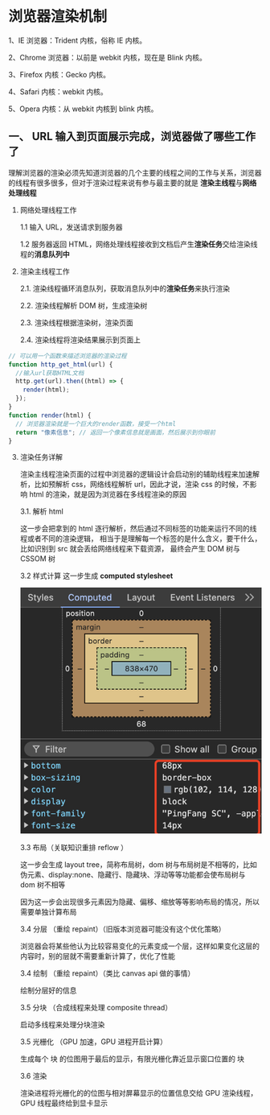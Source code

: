 # 浏览器渲染机制

1、IE 浏览器：Trident 内核，俗称 IE 内核。

2、Chrome 浏览器：以前是 webkit 内核，现在是 Blink 内核。

3、Firefox 内核：Gecko 内核。

4、Safari 内核：webkit 内核。

5、Opera 内核：从 webkit 内核到 blink 内核。

## 一、 URL 输入到页面展示完成，浏览器做了哪些工作了

理解浏览器的渲染必须先知道浏览器的几个主要的线程之间的工作与关系，浏览器的线程有很多很多，但对于渲染过程来说有参与最主要的就是 <b>渲染主线程</b>与<b>网络处理线程</b>

1. 网络处理线程工作

   1.1 输入 URL，发送请求到服务器

   1.2 服务器返回 HTML，网络处理线程接收到文档后产生<b>渲染任务</b>交给渲染线程的<b>消息队列中</b>

2. 渲染主线程工作

   2.1. 渲染线程循环消息队列，获取消息队列中的<b>渲染任务</b>来执行渲染

   2.2. 渲染线程解析 DOM 树，生成渲染树

   2.3. 渲染线程根据渲染树，渲染页面

   2.4. 渲染线程将渲染结果展示到页面上

```js
// 可以用一个函数来描述浏览器的渲染过程
function http_get_html(url) {
  //输入url获取HTML文档
  http.get(url).then((html) => {
    render(html);
  });
}
function render(html) {
  // 浏览器渲染就是一个巨大的render函数，接受一个html
  return "像素信息"; // 返回一个像素信息就是画面，然后展示到你眼前
}
```

3. 渲染任务详解

   渲染主线程渲染页面的过程中浏览器的逻辑设计会启动别的辅助线程来加速解析，比如预解析 css，网络线程解析 url，因此才说，渲染 css 的时候，不影响 html 的渲染，就是因为浏览器在多线程渲染的原因

   3.1. 解析 html

   这一步会把拿到的 html 逐行解析，然后通过不同标签的功能来运行不同的线程或者不同的渲染逻辑，
   相当于是理解每一个标签的是什么含义，要干什么，比如识别到 src 就会丢给网络线程来下载资源，
   最终会产生 DOM 树与 CSSOM 树

   3.2 样式计算
   这一步生成 <b>computed stylesheet</b>

   ![alt text](image.png)

   3.3 布局（关联知识重排 reflow ）

   这一步会生成 layout tree，简称布局树，dom 树与布局树是不相等的，比如伪元素、display:none、隐藏行、隐藏块、浮动等等功能都会使布局树与 dom 树不相等

   因为这一步会出现很多元素因为隐藏、偏移、缩放等等影响布局的情况，所以需要单独计算布局

   3.4 分层 （重绘 repaint）（旧版本浏览器可能没有这个优化策略）

   浏览器会将某些他认为比较容易变化的元素变成一个层，这样如果变化这层的内容时，别的层就不需要重新计算了，优化了性能

   3.4 绘制 （重绘 repaint）（类比 canvas api 做的事情）

   绘制分层好的信息

   3.5 分块 （合成线程来处理 composite thread）

   启动多线程来处理分块渲染

   3.5 光栅化 （GPU 加速，GPU 进程开启计算）

   生成每个 块 的位图用于最后的显示，有限光栅化靠近显示窗口位置的 块

   3.6 渲染

   渲染进程将光栅化的的位图与相对屏幕显示的位置信息交给 GPU 渲染线程，GPU 线程最终给到显卡显示
